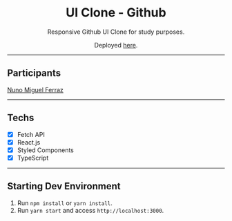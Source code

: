 <h1 align="center">
UI Clone - Github
</h1>

<p align="center">Responsive Github UI Clone for study purposes.</p>
<p align="center">Deployed <a href="https://cloneuigithub.netlify.app/">here</a>.</p>

<hr>

## Participants
[Nuno Miguel Ferraz](https://github.com/nmferraz)

---

## Techs

- [x] Fetch API
- [x] React.js
- [x] Styled Components
- [x] TypeScript

---

## Starting Dev Environment

1. Run `npm install` or `yarn install`.<br />
2. Run `yarn start` and access `http://localhost:3000`.<br />
